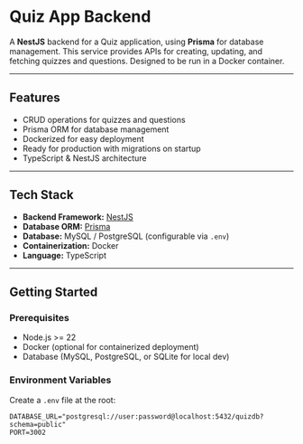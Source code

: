 # Quiz App Backend

A **NestJS** backend for a Quiz application, using **Prisma** for database management. This service provides APIs for creating, updating, and fetching quizzes and questions. Designed to be run in a Docker container.

---

## Features

- CRUD operations for quizzes and questions
- Prisma ORM for database management
- Dockerized for easy deployment
- Ready for production with migrations on startup
- TypeScript & NestJS architecture

---

## Tech Stack

- **Backend Framework:** [NestJS](https://nestjs.com/)  
- **Database ORM:** [Prisma](https://www.prisma.io/)  
- **Database:** MySQL / PostgreSQL (configurable via `.env`)  
- **Containerization:** Docker  
- **Language:** TypeScript

---

## Getting Started

### Prerequisites

- Node.js >= 22
- Docker (optional for containerized deployment)
- Database (MySQL, PostgreSQL, or SQLite for local dev)

### Environment Variables

Create a `.env` file at the root:

```env
DATABASE_URL="postgresql://user:password@localhost:5432/quizdb?schema=public"
PORT=3002
